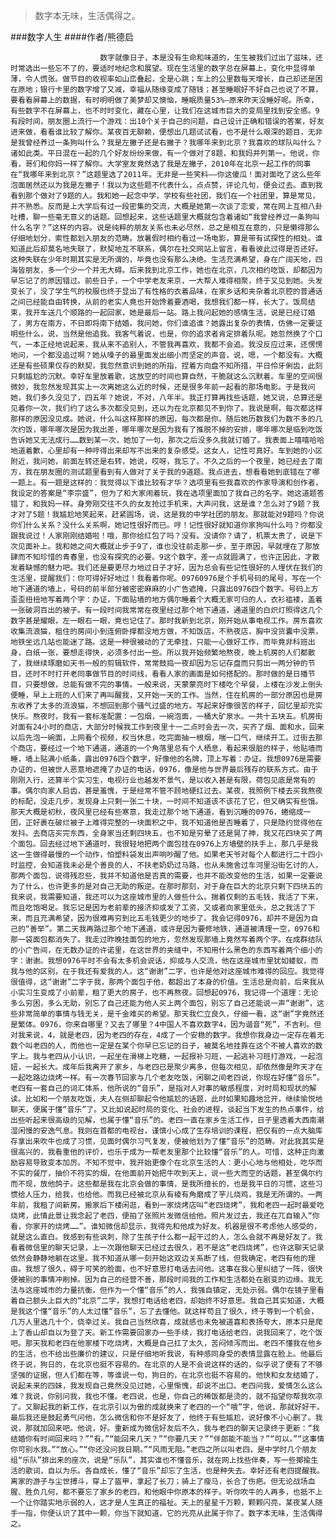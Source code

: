 > 数字本无味，生活偶得之。

###数字人生
####作者/熊德启

						数字就像日子，本是没有生命和味道的，生生被我们过出了滋味，还时常选出一些忘不了的，要适时地纪念和展望。现在生活里的数字总在屏幕上，变化中显得单薄，令人慌张。做节目的收视率如山峦叠起，全是心跳；车上的公里数每天增长，自己却还是困在原地；银行卡里的数字增了又减，幸福从随缘变成了随钱；甚至睡眠好不好自己也说了不算，要看看屏幕上的数据，有时明明做了美梦却又懊恼，睡眠质量53%—原来昨天没睡好呢。所幸，有些数字不在屏幕上，也不时时变化，藏在心里，让我们在这城市巨大的变局里找到安全感。9有段时间，朋友圈上流行一个游戏：出10个关于自己的问题，自己设计正确和错误的答案，好友进来做，看看谁比较了解你。某夜百无聊赖，便想出几题试试看，也不是什么艰深的题目，无非是我曾经养过一条狗叫什么？我是左撇子还是右撇子？我哪年来到北京？我喜欢的球队叫什么？诸如此类。平日混在一起的几个好友纷纷来做，有一个做对了8题，和我妈并列第一。他说，你看，哥们和你妈一样了解你。大学室友竟然选了我是左撇子，2010年在北京一起工作的同事在“我哪年来到北京？”这题里选了2011年。无非是一些笑料——你这傻瓜！面对面吃了这么些年泡面居然还以为我是左撇子！我以为这些题不代表什么，点点赞，评论几句，便会过去。直到我看到那个做对了9题的人。我和她一起念中学，学校有些社团，我们在一个社团里，算是常见，并不熟悉。反而是上大学后有过一段密集的交流，大概是她第一次谈了恋爱，常在网上互相八卦吐槽，聊一些毫无意义的话题。回想起来，这些话题里大概就包含着诸如“我曾经养过一条狗叫什么名字？”这样的内容。说是纯粹的朋友关系也未必尽然，总之是相互在意的，只是懒得那么仔细地划分，索性都划入朋友的范畴。放暑假时相约看过一场电影，算是带有试探性的相处。谁知道此后却莫名地失联了，默契地互不联系，偶尔在社交网站上留言，看看彼此过得是否还好。这种失联在少年时期其实是无所谓的，毕竟也没有那么决绝。生活充满希望，身在广阔天地，四海皆朋友，多一个少一个并无大碍。后来我到北京工作，她也在北京，几次相约吃饭，却都因为早忘记了的原因错过。前些日子，一个中学老友来京，一大帮人难得相聚，终于又见到她。头发变长了，没了学生气的校服也终于显出了有性格的衣着品味，在家乡话和夹杂着北京腔的普通话之间已经能自由转换，从前的老实人竟也开始馋着要酒喝，我想我们都一样，长大了。饭局结束，我开车送几个顺路的一起回家，她是最后一站。路上我问起她的感情生活，说是已经订婚了，男方在南方，不日即将南下结婚。我问她，你们谁追谁？她露出复杂的表情，仿佛一定要证明些什么，说，当然是他追我。我客气着说，也是，你的追求者肯定排着队呢。她忽然换了个口气，一本正经地说起来，我从来不追别人，不管我再喜欢，我都不会追。我没反应过来，还愣愣地问，一个都没追过啊？她从嗓子的最里面发出细小而坚定的声音，说，嗯，一个都没有。大概还是有些硕果仅存的默契，我忽然意识到她的所指，捏着方向盘不知所措，平日伶牙俐齿，此刻只剩尴尬的沉默。幸好车里放着歌，这放空的时间也算自然，干脆就这么沉默着。车里的空间很微妙，我忽然发现其实上一次离她这么近的时候，还是很多年前一起看的那场电影。于是我问她，我们多久没见了，四五年？她说，不对，八年半。我正打算再找些话题，她又说，总算还是见着你一次，我们约了这么多次都没见到，还以为在北京都见不到你了。我说是啊，每次都这样那样的原因没见成。她说，什么叫这样那样的原因，每次都是你。随后她历数我们为数不多的几次约饭，哪年哪次是因为我出差，哪年哪次是因为我有了推脱不掉的安排，哪年哪次是临到吃饭告诉她又无法成行……数到某一次，她加了一句，那次之后没多久我就订婚了。我表面上嘻嘻哈哈地道着歉，心里却有一种哼得出来却写不出来的复杂感受。这女人，记性可真好。车到她的小区附近，我问她，前面左转还是右转，她说，哎呀，我忘了。不久之后的一个夜里，她已经去了南方，我在朋友圈的测试题里看到有人做对了关于我的9道题。我点进去，想看看她到底错在了哪一题上。有一题是这样的：我觉得以下谁比较有才华？选项里有些我喜欢的作家导演和创作者，我设定的答案是“李宗盛”，但为了和大家闹着玩，我在选项里面加了我自己的名字。她这道题答错了，和我妈一样。身旁刚交往不久的女友抢过手机来，大声问我，这是谁？怎么对了9题？我才对了5题！我尴尬地笑起来，赶紧圆场，说，这是我的中学社团的朋友。那就能对9题吗？你说你们什么关系？没什么关系啊，她记性很好而已。哼！记性很好就知道你家狗叫什么吗？你都没跟我说过！人家刚刚结婚啦！哦，那你给红包了吗？没有。没请你？请了，机票太贵了，说是下次见面补上。我和她之间大概就止步于9了，谁也没往前走那一步，至于原因，早就埋在了那放肆而不知珍惜的青春里，也没有探究的必要。9这个数字，差一点就圆满了，也许正因此，才散发着缺憾的魅力吧。我们还是要更尽力地过日子才好，因为总会有些记性很好的人埋伏在我们的生活里，提醒我们：你可得好好地过！我看着你呢。09760976是个手机号码的尾号，写在一个地下通道的墙上，号码的前半部分被密密麻麻的小广告遮掩，只露出0976四个数字。号码上方歪歪扭扭地写着两个字：办证，下面贴墙的地方偶尔睡着个大概无家可归的人，衣衫褴褛，盖着一张破洞百出的被子。有一段时间我常常在夜里经过那个地下通道，通道里的白炽灯照得这几个数字甚是耀眼，左一眼右一眼，竟也记住了。那时我新到北京，刚开始从事电视工作。房东喜欢收集流浪猫，租住的房间小到连俯卧撑都没地方做，不知饭店，不熟夜店，胸中没货囊中没票，地铁坐远几站也能迷了路。这是一种很被动的了无牵挂，只能一心做好工作，而毕竟非科班出身，白纸一张，要想走得快，必须多付出一些。所以我开始频繁地熬夜，晚上机房的人们都散了，我继续琢磨如天书一般的剪辑软件，常常鼓捣一夜却因为忘记存盘而只剪出一两分钟的节目，还时不时打开老同事做节目的时间线，看看人家的画面是如何搭配的。那时做的是日播节目，只要想做，总能有做不完的事情。一般来说，天蒙蒙亮时下楼吃个早餐，上楼在沙发上倒头便睡，早上上班的人们来了再叫醒我，又开始一天的工作。当然，住在机房的一部分原因也是房东收养了太多的流浪猫，不想回到那个骚气过盛的地方。写起来好像很苦的样子，回忆里却充实快乐。熬夜时，我有一套标准配置：一包烟，一碗泡面，一桶大矿泉水。一共十五块五。机房街对面有24小时的商店，大部分时候我工作到夜里十一二点时会去一次，买齐了烟、面和水，回来以后先泡一碗面，上网看个视频，权当休息，吃完面抽一根烟，喘一口气，继续开工。过街去那个商店，要经过一个地下通道，通道的一个角落里总有个人栖息，看起来很脏的样子，他贴墙而睡，墙上贴满小纸条，露出0976四个数字，好像他的名牌，顶上写着：办证。我想0976是需要办证的，但被世人恶意地遮掩了办证的电话，0976，像是他与世界最后残存的联系方式。由于刚刚入行，还算半个实习生，电视行业也越发不景气，是以收入甚是有限，荷包见底是常有的事。偶尔向家人启齿，甚是羞愧，于是经常不管不顾地硬扛过去。某夜，我照例下楼去买我熬夜的标配，没走几步，发现身上只剩一张二十块，一时间不知道该不该花了它，但又确实有些饿。那天大概是初秋，夜风里已经有些寒意，我走过那个地下通道，看到沉睡的0976，蜷缩成一团，正好裹在破烂被子上难得完整的一块面积之中，我不知道他是否睡着了，只是隐约觉得他在发抖。去商店买完东西，全身家当还剩四块五，也不知是穷晕了还是晃了神，我又花四块买了两个面包。回去经过地下通道时，我很轻地把两个面包挂在0976上方墙壁的扶手上，那几乎是我这一生做得最慢的一个动作，怕塑料袋发出声响吵醒了他。如果老天爷对每个人都进行二十四小时监控，会知道我未必是个善良的人，不扶老奶奶过马路，也从未施舍过车河里沿街乞讨的人，那两个面包，说得残忍些，我并不知道他是否真的需要，也并不能改变他的生活，如果一定要说为了什么，也许更多的是对自己无助的叛逆。在那时那刻，对于身在巨大的北京只剩下四块五的我来说，我需要知道，我还可以为这座城市里的人做些什么。揣着仅剩的五毛钱，我活了下来，而且吃饱喝足。我忘记是因为老前辈的接济抑或发了工资，又或者向家里低头，总之我活了下来，而且充满希望，因为很难再穷到比五毛钱更少的地步了。我会记得0976，却并不是因为自己的“善举”。第二天我再路过那个地下通道，或许是因为要修地铁，通道被清理一空，0976和那一袋面包都消失了。我走过昨晚挂面包的地方，忽然发现那墙上竟然写着两个字。在成群结队的小广告间，在无数办证的许诺里，在这世界的夹缝中，不知用什么黑色的东西写着两个细小的字：谢谢。我想0976平时不会有太多机会说话，抑或与人交流，他在这座城市里犹如蝼蚁，而我与他的区别，在于我还有爱我的人。这“谢谢”二字，也许是他对这座城市难得的回应。我觉得很值得，这“谢谢”二字于我，那两个面包于他，都超出了本身的价值。生活总是向前，后来我从小实习生变成了小前辈，租了更大的房子，也不再熬夜。回想起0976，我记得一个道理：无论多么穷困，多么无助，别忘了自己还能为他人买上两个面包，别忘了自己还能说一声“谢谢”，这些非常简单的事情与钱无关，是千金难买的希望。那天我伫立良久，仔细一看，这“谢”字竟然还是繁体。0976，你来自哪里？又去了哪里？4中国人不喜欢数字4，因为谐音“死”，不吉利。但对我来说，4，就是老四，因为老四的存在，4成了一个安稳的数字。我想你我身边一定存在着无数个叫老四的人，而他也一定是在某个你早已忘记的日子，被莫名地挂靠在这个不被人喜欢的数字上。我与老四从小认识，一起坐在滑梯上吃糖，一起报补习班，一起逃补习班打游戏，一起泡妞，一起长大。成年后我离开了家乡，与老四已是聚少离多，但每次相见，却依然像是昨天才在一起吃路边烧烤一样。有一次春节回家与几个老友吃饭，闲聊之间老四说，你现在好懂“音乐”。老四有一套自己的词汇体系，他所说的“音乐”，是指对人对事的敏感程度，对时局和现状的解读。比如和一个朋友吃饭，夫人在侧却聊起令他尴尬的话题，此时如果知趣地岔开，继续愉悦地聊天，便属于懂“音乐”了。又比如说起时局的变化、社会的进程，谈起当下发生的热点事件，给出些听起来很高级的见解，也属于懂“音乐”的。老四一直在家乡生活工作，日子里透着大西南潮湿闲慢的安逸气息。我则在首都的电视台，谨慎小心成了生存培训的课程，把仅有的一点大脑库存拿出来吹牛也成了习惯，见面时偶尔习气复发，便被他划为了懂“音乐”的范畴。对此我其实是很高兴的，我看重他的评价，也乐于成为一帮老友里那个比较懂“音乐”的人。可惜，这种正向激励容易导致变本加厉。不知不觉中，我开始更像个在北京生活的人：更小心地与他相处，吃华而不实的餐厅，抽价不符实的烟，在他面前开始把牛吹到天上，说一些大而空的话题，甚至偶尔约而不现，放他鸽子。这些都是我在北京会做的事情，是我所擅长的，也是我平日的习惯，这些习惯给人压力，给我，也给他。而我已经被北京从有棱有角磨成了芋儿烧鸡，我是无所谓的。一两年前，我租了间新房。搬家后下楼闲逛，看到一家烧烤店叫“老四烧烤”，我和老四一起时最爱吃烧烤，此情此景让我念起了老四，便拍了张照片发微信给他。照片发过去，我还在兀自输入“你看，你家开的烧烤……”。谁知微信却显示，我得先和他成为好友。机器是很不考虑他人感受的，就是这么直白。我感到有些讽刺，除了生孩子什么都一起干过的人，怎么会就不再是好友了。我看着微信里的聊天记录，上一次跟他聊天已经过去很久，若不是这“老四烧烤”，也许这聊天记录依然会静静地躺在这里。我不知道从哪一刻开始这双边关系断了线，但我确定，老四有他的理由。我想了很久，碍于可笑的脸面，也不好意思打电话去问他。这事在我心里纠结了一阵，很快便被别的事情冲刷掉。因为自己的经营不善，那段时间我的工作和生活都处在剧变的边缘。我无法与这座城市的力量抗衡，但作为一个懂“音乐”的人，我强自镇定，无处示弱。偶尔在镜子里看着自己额头上巨大的“北京”二字，我想打电话给老四，却始终不好意思。我自己其实知道，大概是我这个懂“音乐”的人太过懂“音乐”，忘了去懂他。就这样苟且了很久，终于等到一个机会，几万人里选几十个，侥幸过关。我自己当然欣喜，成就感也未免被道喜和表扬夸大，原本只是爬上了香山却自以为登了天。新工作需要回家办一些手续，我打电话给老四，说我回来了，吃个饭吧。那天我和老四在他家楼下吃烧烤，大概是自己扛了太久，苦闷倾泻而出。老四不懂我在他乡的生活，也不给出些廉价的建议，只是仔细地听我说，有种感同身受的表情显露在脸上。他最后终于说，狗日的，在北京也挺不容易的。在北京的人是不会说这样的话的，似乎说了便有了不够坚强的证据，但人们都在等，等谁说一句，狗日的，在北京也挺不容易的。他快和女友结婚了，说起未来的四妹，我发现自己竟然没见过她，心里惭愧，却说不出口。老四问我，爱情怎么这么难？我说，你别问我，我也不懂。老四说，也是，你自己的稀饭都是烫的，就不指望你帮我吹凉了。又聊起我的新工作，在北京引以为傲的成就换来了老四的一个“哦”字，他说，那就好好干。最后我还是鼓起勇气问他，怎么微信和你不是好友了，他终于有些尴尬，说好像不小心删了。我说，那就加回来吧。他说，好。重新成为微信好友后不久，我与老四的聊天记录终于更新：“我结婚你有时间回来吗？”“有。”“能回来几天？”“你要几天？”“伴郎能不能当？”“可以。”“这事情你可别水我。”“放心。”“你还没问我日期。”“风雨无阻。”老四之所以叫老四，是中学时几个朋友组“乐队”排出来的座次，说是“乐队”，其实谁也不懂音乐，就在网上找些伴奏，写一些揶揄生活的歌词，自以为乐。各自成长，懂了“音乐”却忘了生活，也是种失去。幸好还有老四提醒我。离家的游子与尘世搏斗，穿上了盔甲，拿起了长刀；骑上了瘦马，长合了伤疤。但无论战场血腥、胜负几何，都不要忘了家乡的老四，和他眼中你原本的样子。听你吹牛的人再多，也抵不上一个让你踏实地示弱的人，这才是人生真正的福祉。天上的星星千万颗，颗颗闪亮，某夜某人随手一指，你便认识了其中一颗，你当下就知道，它的光亮从此属于你了。数字本无味，生活偶得之。			  		